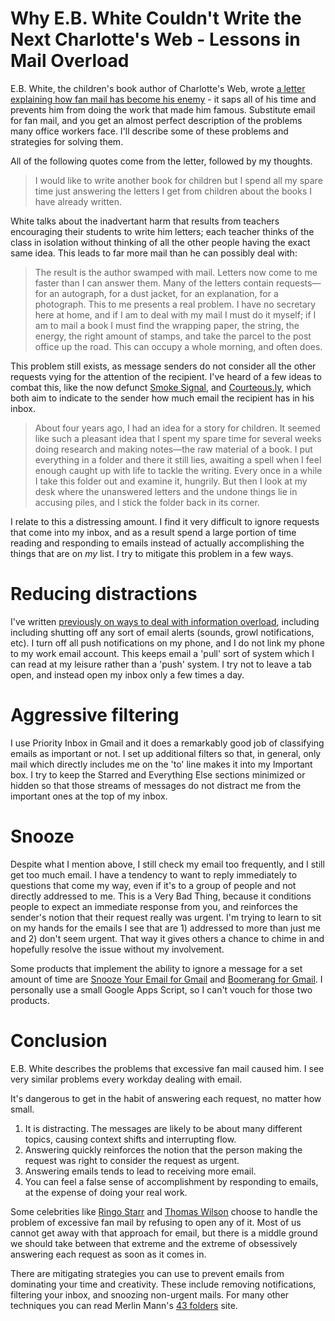 # Why E.B. White Couldn't Write the Next Charlotte's Web - Lessons in Mail Overload

E.B. White, the children's book author of Charlotte's Web, wrote [a letter explaining how fan mail has become his enemy][Letters of Note] - it saps all of his time and prevents him from doing the work that made him famous. Substitute email for fan mail, and you get an almost perfect description of the problems many office workers face. I'll describe some of these problems and strategies for solving them.

All of the following quotes come from the letter, followed by my thoughts.

> I would like to write another book for children but I spend all my spare time just answering the letters I get from children about the books I have already written.

White talks about the inadvertant harm that results from teachers encouraging their students to write him letters; each teacher thinks of the class in isolation without thinking of all the other people having the exact same idea.  This leads to far more mail than he can possibly deal with:

> The result is the author swamped with mail. Letters now come to me faster than I can answer them. Many of the letters contain requests—for an autograph, for a dust jacket, for an explanation, for a photograph. This to me presents a real problem. I have no secretary here at home, and if I am to deal with my mail I must do it myself; if I am to mail a book I must find the wrapping paper, the string, the energy, the right amount of stamps, and take the parcel to the post office up the road. This can occupy a whole morning, and often does. 

This problem still exists, as message senders do not consider all the other requests vying for the attention of the recipient. I've heard of a few ideas to combat this, like the now defunct [Smoke Signal][Smoke signal hacker news discussion], and [Courteous.ly][], which both aim to indicate to the sender how much email the recipient has in his inbox. 

> About four years ago, I had an idea for a story for children. It seemed like such a pleasant idea that I spent my spare time for several weeks doing research and making notes—the raw material of a book. I put everything in a folder and there it still lies, awaiting a spell when I feel enough caught up with life to tackle the writing. Every once in a while I take this folder out and examine it, hungrily. But then I look at my desk where the unanswered letters and the undone things lie in accusing piles, and I stick the folder back in its corner. 

I relate to this a distressing amount. I find it very difficult to ignore requests that come into my inbox, and as a result spend a large portion of time reading and responding to emails instead of actually accomplishing the things that are on *my* list. I try to mitigate this problem in a few ways.

# Reducing distractions
I've written [previously on ways to deal with information overload][Mac more like iPhone], including including shutting off any sort of email alerts (sounds, growl notifications, etc). I turn off all push notifications on my phone, and I do not link my phone to my work email account. This keeps email a 'pull' sort of system which I can read at my leisure rather than a 'push' system. I try not to leave a tab open, and instead open my inbox only a few times a day.

# Aggressive filtering
I use Priority Inbox in Gmail and it does a remarkably good job of classifying emails as important or not. I set up additional filters so that, in general, only mail which directly includes me on the 'to' line makes it into my Important box. I try to keep the Starred and Everything Else sections minimized or hidden so that those streams of messages do not distract me from the important ones at the top of my inbox.

# Snooze
Despite what I mention above, I still check my email too frequently, and I still get too much email. I have a tendency to want to reply immediately to questions that come my way, even if it's to a group of people and not directly addressed to me. This is a Very Bad Thing, because it conditions people to expect an immediate response from you, and reinforces the sender's notion that their request really was urgent. I'm trying to learn to sit on my hands for the emails I see that are 1) addressed to more than just me and 2) don't seem urgent. That way it gives others a chance to chime in and hopefully resolve the issue without my involvement.

Some products that implement the ability to ignore a message for a set amount of time are [Snooze Your Email for Gmail][] and [Boomerang for Gmail][]. I personally use a small Google Apps Script, so I can't vouch for those two products.

# Conclusion
E.B. White describes the problems that excessive fan mail caused him. I see very similar problems every workday dealing with email.

It's dangerous to get in the habit of answering each request, no matter how small.

1. It is distracting. The messages are likely to be about many different topics, causing context shifts and interrupting flow.
2. Answering quickly reinforces the notion that the person making the request was right to consider the request as urgent.
3. Answering emails tends to lead to receiving more email.
4. You can feel a false sense of accomplishment by responding to emails, at the expense of doing your real work.

Some celebrities like [Ringo Starr][] and [Thomas Wilson][] choose to handle the problem of excessive fan mail by refusing to open any of it. Most of us cannot get away with that approach for email, but there is a middle ground we should take between that extreme and the extreme of obsessively answering each request as soon as it comes in.

There are mitigating strategies you can use to prevent emails from dominating your time and creativity. These include removing notifications, filtering your inbox, and snoozing non-urgent mails. For many other techniques you can read Merlin Mann's [43 folders][] site.


[Smoke signal]:http://www.getsmokesignal.com/
[Smoke signal hacker news discussion]:http://news.ycombinator.com/item?id=3131611
[Courteous.ly]:http://www.killerstartups.com/web-app-tools/courteous-ly-share-your-email-load/
[Letters of Note]:http://www.lettersofnote.com/2012/08/the-morning-mail-is-my-enemy.html
[Mac more like iPhone]:http://developmentality.wordpress.com/2010/11/11/make-your-mac-more-like-an-iphone-how-to-reduce-distractions-and-improve-focus/
[Snooze Your Email for Gmail]:https://chrome.google.com/webstore/detail/snooze-your-email-for-gma/pbmfoncgccdhoknelpglaacbgkclcape?hl=en
[Boomerang for Gmail]:https://chrome.google.com/webstore/detail/boomerang-for-gmail/mdanidgdpmkimeiiojknlnekblgmpdll
[43 folders]:http://www.43folders.com/
[Ringo Starr]:http://www.rollingstone.com/music/news/ringo-starr-does-damage-control-over-fan-mail-controversy-20081015
[Thomas Wilson]:http://www.bigpopfun.com/faq.shtml